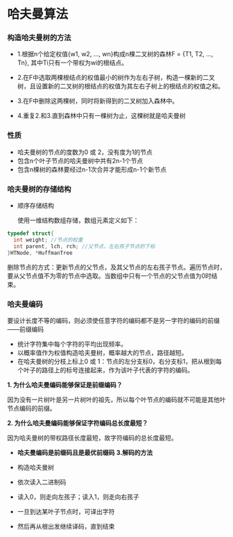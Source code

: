 # 哈夫曼算法

### 构造哈夫曼树的方法

* 1.根据n个给定权值{w1, w2, ..., wn}构成n棵二叉树的森林F = {T1, T2, ..., Tn}, 其中Ti只有一个带权为wi的根结点。
* 2.在F中选取两棵根结点的权值最小的树作为左右子树，构造一棵新的二叉树，且设置新的二叉树的根结点的权值为其左右子树上的根结点的权值之和。

* 3.在F中删除这两棵树，同时将新得到的二叉树加入森林中。

* 4.重复2.和3.直到森林中只有一棵树为止，这棵树就是哈夫曼树

### 性质

* 哈夫曼树的节点的度数为0 或 2，没有度为1的节点
* 包含n个叶子节点的哈夫曼树中共有2n-1个节点
* 包含n棵树的森林要经过n-1次合并才能形成n-1个新节点

### 哈夫曼树的存储结构

* 顺序存储结构

  使用一维结构数组存储，数组元素定义如下：

```c
typedef struct{
  int weight; //节点的权重
  int parent, lch, rch; //父节点，左右孩子节点的下标
}HTNode, *HuffmanTree
```

​		删除节点的方式：更新节点的父节点，及其父节点的左右孩子节点。遍历节点时，要从父节点值不为零的节点中选取。当数组中只有一个节点的父节点值为0时结束。
### 哈夫曼编码

要设计长度不等的编码，则必须使任意字符的编码都不是另一字符的编码的前缀——前缀编码

* 统计字符集中每个字符的平均出现频率。
* 以概率值作为权值构造哈夫曼树，概率越大的节点，路径越短。
* 在哈夫曼树的分枝上标上0 或 1：节点的左分支标0，右分支标1，把从根到每个叶子的路径上的标号连接起来，作为该叶子代表的字符的编码。

**1. 为什么哈夫曼编码能够保证是前缀编码？**

因为没有一片树叶是另一片树叶的祖先，所以每个叶节点的编码就不可能是其他叶节点编码的前缀。

**2. 为什么哈夫曼编码能够保证字符编码总长度最短？**

因为哈夫曼树的带权路径长度最短，故字符编码的总长度最短。

* **哈夫曼编码是前缀码且是最优前缀码**
**3.解码的方法**

* 构造哈夫曼树
* 依次读入二进制码
* 读入0，则走向左孩子；读入1，则走向右孩子
* 一旦到达某叶子节点时，可译出字符
* 然后再从根出发继续译码，直到结束
